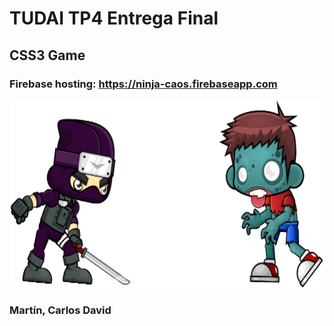 # TUDAI TP4 Entrega Final

## CSS3 Game


### Firebase hosting: https://ninja-caos.firebaseapp.com

<p align="center">
  <img width="500" height="300" src="https://github.com/DavidRnR/unicen-visualizacion/blob/master/TP4/EntregaFinal/img/ninja-vs-zombie-home.png">
</p>

### Martín, Carlos David